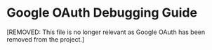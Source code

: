 # Google OAuth Debugging Guide

[REMOVED: This file is no longer relevant as Google OAuth has been removed from the project.] 